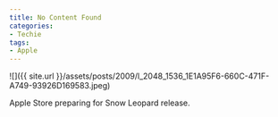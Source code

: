 ```yaml
---
title: No Content Found
categories:
- Techie
tags:
- Apple
---
```


![]({{ site.url }}/assets/posts/2009/l_2048_1536_1E1A95F6-660C-471F-A749-93926D169583.jpeg)
  



Apple Store preparing for Snow Leopard release.
